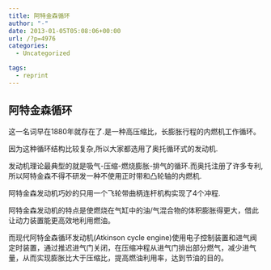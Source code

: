 ```yaml
---
title: 阿特金森循环
author: "-"
date: 2013-01-05T05:08:06+00:00
url: /?p=4976
categories:
  - Uncategorized

tags:
  - reprint
---
```

## 阿特金森循环
这一名词早在1880年就存在了.是一种高压缩比，长膨胀行程的内燃机工作循环。


因为这种循环结构比较复杂,所以大家都选用了奥托循环式的发动机.


发动机理论最典型的就是吸气-压缩-燃烧膨胀-排气的循环.而奥托注册了许多专利,所以阿特金森不得不研发一种不使用正时带和凸轮轴的内燃机.


阿特金森发动机巧妙的只用一个飞轮带曲柄连杆机构实现了4个冲程.


阿特金森发动机的特点是使燃烧在气缸中的油/气混合物的体积膨胀得更大，借此让动力装置能更高效地利用燃油。


而现代阿特金森循环发动机(Atkinson cycle engine)使用电子控制装置和进气阀定时装置，通过推迟进气门关闭，在压缩冲程从进气门排出部分燃气，减少进气量，从而实现膨胀比大于压缩比，提高燃油利用率，达到节油的目的。